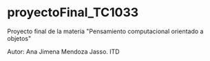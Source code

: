 # proyectoFinal_TC1033
Proyecto final de la materia "Pensamiento computacional orientado a objetos"

Autor: Ana Jimena Mendoza Jasso. ITD
